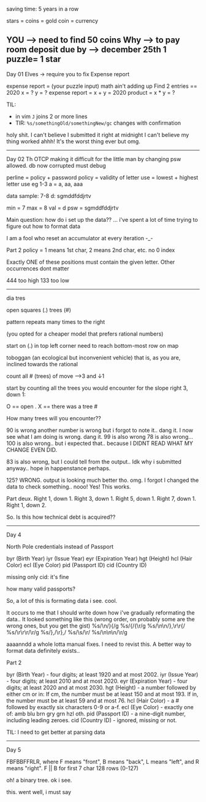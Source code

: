 saving time: 5 years in a row

stars = coins = gold coin = currency

YOU --> need to find 50 coins
Why --> to pay room deposit
due by --> december 25th
1 puzzle= 1 star
--------------
Day 01
Elves -> require you to fix Expense report 

expense report = (your puzzle input)
math ain't adding up
Find 2 entries == 2020
x = ?
y = ?
expense report = x + y = 2020
product = x * y = ?

TIL: 
- in vim `J` joins 2 or more lines
- TIR: `%s/somethingOld/somethingNew/gc`  changes with confirmation

holy shit. I can't believe I submitted it right at midnight
I can't believe my thing worked ahhh!
It's the worst thing ever but omg.

--------------
Day 02
Th OTCP making it difficult for the little man by changing psw allowed.
db now corrupted
must debug

perline = policy + password
policy = validity of letter use = lowest + highest letter use eg 1-3 a = a, aa, aaa

data sample:
7-8 d: sgmddfddjrtv

min = 7
max = 8
val = d
psw = sgmddfddjrtv

Main question: how do i set up the data??
... i've spent a lot of time trying to figure out how to format data

I am a fool who reset an accumulator at every iteration -_-

Part 2
policy = 1 means 1st char, 2 means 2nd char, etc.
no 0 index

Exactly ONE of these positions must contain the given letter. 
Other occurrences dont matter

444 too high
133 too low

---------------

dia tres

open squares (.)
trees (#)

pattern repeats many times to the right

(you opted for a cheaper model that prefers rational numbers)

start on (.) in top left corner
need to reach bottom-most row on map

toboggan (an ecological but inconvenient vehicle) that is, as you are, inclined
towards the rational

count all # (trees) of move -->3 and ↓1

start by counting all the trees you would encounter for the slope right 3, down 1:

O == open .
X == there was a tree #

How many trees will you encounter??

90 is wrong
another number is wrong but i forgot to note it.. dang it.
I now see what I am doing is wrong. dang it.
99 is also wrong
78 is also wrong...
100 is also wrong.. but i expected that.. because I DIDNT READ WHAT MY CHANGE
EVEN DID. 

83 is also wrong, but I could tell from the output.. Idk why i submitted
anyway.. hope in happenstance perhaps.

125? WRONG. output is looking much better tho.
omg. I forgot I changed the data to check something.. nooo!
Yes! This works.

Part deux.
Right 1, down 1.
Right 3, down 1.
Right 5, down 1.
Right 7, down 1.
Right 1, down 2.

So. Is this how technical debt is acquired??

----------------------
Day 4

North Pole credentials instead of Passport

byr (Birth Year)
iyr (Issue Year)
eyr (Expiration Year)
hgt (Height)
hcl (Hair Color)
ecl (Eye Color)
pid (Passport ID)
cid (Country ID)

missing only cid: it's fine

how many valid passports?

So, a lot of this is formating data i see. cool.

It occurs to me that I should write down how i've gradually reformating the
data.. It looked something like this (wrong order, on probably some are the
wrong ones, but you get the gist)
%s/\n/}{/g
%s/{/{\r/g
%s/\n\n/},\r\r{/
%s/\r\r\r/\r/g 
%s/},/\r},/
%s/\s/\r/
%s/\n\n\n/\r/g

aaaanndd a whole lotta manual fixes.
I need to revist this. A better way to format data definitely exists..

Part 2

byr (Birth Year) - four digits; at least 1920 and at most 2002.
iyr (Issue Year) - four digits; at least 2010 and at most 2020.
eyr (Expiration Year) - four digits; at least 2020 and at most 2030.
hgt (Height) - a number followed by either cm or in:
If cm, the number must be at least 150 and at most 193.
If in, the number must be at least 59 and at most 76.
hcl (Hair Color) - a # followed by exactly six characters 0-9 or a-f.
ecl (Eye Color) - exactly one of: amb blu brn gry grn hzl oth.
pid (Passport ID) - a nine-digit number, including leading zeroes.
cid (Country ID) - ignored, missing or not.

TIL: I need to get better at parsing data

-----------------

Day 5

FBFBBFFRLR, where F means "front", B means "back", L means "left", and R means "right".
F || B for first 7 char
128 rows (0-127)


oh! a binary tree. ok i see.

this. went well, i must say

